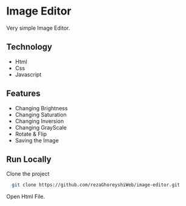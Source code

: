 
# Image Editor

Very simple Image Editor.



## Technology 

- Html
- Css
- Javascript



## Features

- Changing Brightness
- Changing Saturation
- Changing Inversion
- Changing GrayScale
- Rotate & Flip
- Saving the Image

## Run Locally

Clone the project

```bash
  git clone https://github.com/rezaGhoreyshiWeb/image-editor.git
```

Open Html File.



